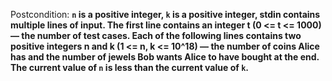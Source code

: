 Postcondition: **`n` is a positive integer, `k` is a positive integer, stdin contains multiple lines of input. The first line contains an integer t (0 <= t <= 1000) — the number of test cases. Each of the following lines contains two positive integers n and k (1 <= n, k <= 10^18) — the number of coins Alice has and the number of jewels Bob wants Alice to have bought at the end. The current value of `n` is less than the current value of `k`.**